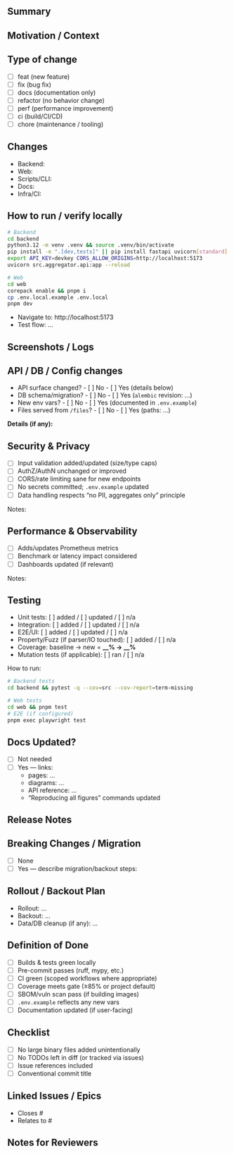 <!--
Use a conventional commit style title, e.g.:
feat(api): add jobs SSE stream and artifact listing
fix(web): handle SSE disconnects on job detail
docs: add parameter-selection page

Please keep the body sections below — reviewers rely on them.
-->

## Summary
<!-- What does this PR do in one or two sentences? Why now? -->

## Motivation / Context
<!-- Problem statement, goals, non-goals. Link prior phases/plan where relevant. -->

## Type of change
- [ ] feat (new feature)
- [ ] fix (bug fix)
- [ ] docs (documentation only)
- [ ] refactor (no behavior change)
- [ ] perf (performance improvement)
- [ ] ci (build/CI/CD)
- [ ] chore (maintenance / tooling)

## Changes
<!-- Bullet the key changes. If large, group by area (backend/web/scripts/docs/infra). -->
- Backend:
- Web:
- Scripts/CLI:
- Docs:
- Infra/CI:

## How to run / verify locally
<!-- Exact commands. Keep copy/paste friendly. -->
```bash
# Backend
cd backend
python3.12 -m venv .venv && source .venv/bin/activate
pip install -e ".[dev,tests]" || pip install fastapi uvicorn[standard] sqlmodel alembic prometheus-client python-multipart typer
export API_KEY=devkey CORS_ALLOW_ORIGINS=http://localhost:5173
uvicorn src.aggregator.api:app --reload

# Web
cd web
corepack enable && pnpm i
cp .env.local.example .env.local
pnpm dev
```
- Navigate to: http://localhost:5173
- Test flow: …

## Screenshots / Logs
<!-- If UI or logs change, include before/after images or representative log lines. -->

## API / DB / Config changes
- API surface changed?  - [ ] No  - [ ] Yes (details below)
- DB schema/migration?  - [ ] No  - [ ] Yes (`alembic` revision: …)
- New env vars?         - [ ] No  - [ ] Yes (documented in `.env.example`)
- Files served from `/files`? - [ ] No  - [ ] Yes (paths: …)

**Details (if any):**
<!-- Endpoints added/modified, payloads, error codes, versioning strategy, migrations/backfills. -->

## Security & Privacy
- [ ] Input validation added/updated (size/type caps)
- [ ] AuthZ/AuthN unchanged or improved
- [ ] CORS/rate limiting sane for new endpoints
- [ ] No secrets committed; `.env.example` updated
- [ ] Data handling respects “no PII, aggregates only” principle

Notes:
<!-- Threat model notes, misuse risks, DPIA impact if any. -->

## Performance & Observability
- [ ] Adds/updates Prometheus metrics
- [ ] Benchmark or latency impact considered
- [ ] Dashboards updated (if relevant)

Notes:
<!-- Expected QPS/latency/CPU, metrics names, panels affected. -->

## Testing
- Unit tests:  [ ] added / [ ] updated / [ ] n/a
- Integration: [ ] added / [ ] updated / [ ] n/a
- E2E/UI:      [ ] added / [ ] updated / [ ] n/a
- Property/Fuzz (if parser/IO touched): [ ] added / [ ] n/a
- Coverage: baseline → new = **__% → __%**
- Mutation tests (if applicable): [ ] ran / [ ] n/a

How to run:
```bash
# Backend tests
cd backend && pytest -q --cov=src --cov-report=term-missing

# Web tests
cd web && pnpm test
# E2E (if configured)
pnpm exec playwright test
```

## Docs Updated?
- [ ] Not needed
- [ ] Yes — links:
  - pages: …
  - diagrams: …
  - API reference: …
  - “Reproducing all figures” commands updated

## Release Notes
<!-- One or two lines for CHANGELOG/release drafter. -->

## Breaking Changes / Migration
- [ ] None
- [ ] Yes — describe migration/backout steps:

## Rollout / Backout Plan
- Rollout: …
- Backout: …
- Data/DB cleanup (if any): …

## Definition of Done
- [ ] Builds & tests green locally
- [ ] Pre-commit passes (ruff, mypy, etc.)
- [ ] CI green (scoped workflows where appropriate)
- [ ] Coverage meets gate (≥85% or project default)
- [ ] SBOM/vuln scan pass (if building images)
- [ ] `.env.example` reflects any new vars
- [ ] Documentation updated (if user-facing)

## Checklist
- [ ] No large binary files added unintentionally
- [ ] No TODOs left in diff (or tracked via issues)
- [ ] Issue references included
- [ ] Conventional commit title

## Linked Issues / Epics
- Closes #
- Relates to #

## Notes for Reviewers
<!-- Call out tricky parts, suggested review order, and any follow-up PRs you plan. -->
